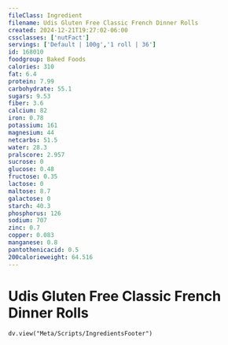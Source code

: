 ```yaml
---
fileClass: Ingredient
filename: Udis Gluten Free Classic French Dinner Rolls
created: 2024-12-21T19:27:02-06:00
cssclasses: ['nutFact']
servings: ['Default | 100g','1 roll | 36']
id: 168010
foodgroup: Baked Foods
calories: 310
fat: 6.4
protein: 7.99
carbohydrate: 55.1
sugars: 9.53
fiber: 3.6
calcium: 82
iron: 0.78
potassium: 161
magnesium: 44
netcarbs: 51.5
water: 28.3
pralscore: 2.957
sucrose: 0
glucose: 0.48
fructose: 0.35
lactose: 0
maltose: 8.7
galactose: 0
starch: 40.3
phosphorus: 126
sodium: 707
zinc: 0.7
copper: 0.083
manganese: 0.8
pantothenicacid: 0.5
200calorieweight: 64.516
---
```


# Udis Gluten Free Classic French Dinner Rolls

```dataviewjs
dv.view("Meta/Scripts/IngredientsFooter")
```